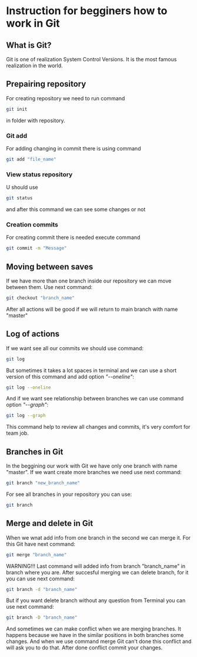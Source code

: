 # Instruction for begginers how to work in Git

## What is Git?

Git is one of realization System Control Versions. It is the most famous realization in the world.

## Prepairing repository

For creating repository we need to run command 

```sh
git init
```
in folder with repository.

### Git add

For adding changing in commit there is using command 
```sh
git add "file_name"
```

### View status repository

U should use 
```sh
git status
```
and after this command we can see some changes or not

### Creation commits

For creating commit there is needed execute command 
```sh
git commit -m "Message"
```

## Moving between saves

If we have more than one branch inside our repository we can move between them. Use next command: 

```sh
git checkout "branch_name"
```
After all actions will be good if we will return to main branch with name "master"

## Log of actions

If we want see all our commits we should use command:
```sh
git log 
```
But sometimes it takes a lot spaces in terminal and we can use a short version of this command and add option *"--oneline"*:
```sh
git log --oneline
```
And if we want see relationship between branches we can use command option *"--graph"*:
```sh
git log --graph
```
This command help to review all changes and commits, it's very comfort for team job.

## Branches in Git

In the beggining our work with Git we have only one branch with name "master". If we want create more branches we need use next command:
```sh
git branch "new_branch_name"
```
For see all branches in your repository you can use:
```sh
git branch
```

## Merge and delete in Git

When we wnat add info from one branch in the second we can merge it. For this Git have next command:
```sh
git merge "branch_name"
```
WARNING!!!
Last command will added info from branch "branch_name" in branch where you are. 
After succesful merging we can delete branch, for it you can use next command:
```sh
git branch -d "branch_name"
```
But if you want delete branch without any question from Terminal you can use next command:
```sh
git branch -D "branch_name"
```
And sometimes we can make conflict when we are merging branches. It happens because we have in the similar positions in both branches some changes. And when we use command merge Git can't done this conflict and will ask you to do that. After done conflict commit your changes.
